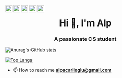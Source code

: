 
<a href="https://www.instagram.com/alpacarlioglu/">
  <img align="left" alt="Alp's Instagram" width="22px" src="https://raw.githubusercontent.com/hussainweb/hussainweb/main/icons/instagram.png" />
</a>
<a href="https://discord.gg/pSyUrgVP">
  <img align="left" alt="Alp's Discord" width="22px" src="https://raw.githubusercontent.com/peterthehan/peterthehan/master/assets/discord.svg" />
</a>
<a href="https://twitter.com/alpacarlioglu">
  <img align="left" alt="Alp | Twitter" width="22px" src="https://raw.githubusercontent.com/peterthehan/peterthehan/master/assets/twitter.svg" />
</a>
<a href="https://www.linkedin.com/in/alpacarlioglu/">
  <img align="left" alt="Alp's LinkedIN" width="22px" src="https://raw.githubusercontent.com/peterthehan/peterthehan/master/assets/linkedin.svg" />
</a>
<a href="https://open.spotify.com/user/alpacarlioglu">
  <img align="left" alt="Alp's Spotify" width="22px" src="https://raw.githubusercontent.com/peterthehan/peterthehan/master/assets/spotify.svg" />
</a>

<div> </div>


<h1 align="center">Hi 👋, I'm Alp</h1>
<h3 align="center">A passionate CS student</h3>

![Anurag's GitHub stats](https://github-readme-stats.vercel.app/api?username=alpacarlioglu&show_icons=true&theme=react)


[![Top Langs](https://github-readme-stats.vercel.app/api/top-langs/?username=alpacarlioglu&layout=compact&theme=react)](https://github.com/anuraghazra/github-readme-stats)

- 📫 How to reach me **alpacarlioglu@gmail.com**






